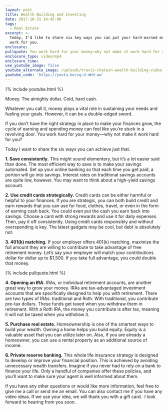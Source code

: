 ```yaml
---
layout: post
title: Wealth Building and Investing
date: 2017-10-31 14:45:00
tags:
  - Real Estate
excerpt: >-
  Today, I’d like to share six key ways you can put your hard-earned money to
  work for you.
enclosure:
pullquote: You work hard for your money—why not make it work hard for you?
enclosure_type: video/mp4
enclosure_time:
use_youtube_image: false
youtube_alternate_image: /uploads/travis-chatwin-wealth-building-video-youtube-2.jpg
youtube_code: 'https://youtu.be/xq-U-mHd-ww'
---
```



{% include youtube.html %}

Money. The almighty dollar. Cold, hard cash.

Whatever you call it, money plays a vital role in sustaining your needs and fueling your goals. However, it can be a double-edged sword.

If you don’t have the right strategy in place to make your finances grow, the cycle of earning and spending money can feel like you’re stuck in a revolving door. You work hard for your money—why not make it work hard for you?

Today I want to share the six ways you can achieve just that.

**1. Save consistently.** This might sound elementary, but it’s a lot easier said than done. The most efficient way to save is to make your savings automated. Set up your online banking so that each time you get paid, a portion will go into savings. Interest rates on traditional savings accounts are quite low, however. You may want to think about a high-yield savings account.

**2. Use credit cards strategically.** Credit cards can be either harmful or helpful to your finances. If you are strategic, you can both build credit and earn rewards that you can use for food, clothes, travel, or even in the form of earning cash back. You could even put the cash you earn back into savings. Choose a card with strong rewards and use it for daily expenses. Then, pay it off consistently. Using credit cards responsibly and without overspending is key. The latest gadgets may be cool, but debt is absolutely not.

**3. 401(k) matching.** If your employer offers 401(k) matching, maximize the full amount they are willing to contribute to take advantage of free retirement money. Let’s say your employer will match your contributions dollar for dollar up to $1,500. If you take full advantage, you could double that money.

{% include pullquote.html %}

**4. Opening an IRA.** IRAs, or individual retirement accounts, are another great way to grow your money. IRAs are tax-advantaged investment accounts that are specifically designed to help you with retirement. There are two types of IRAs: traditional and Roth. With traditional, you contribute pre-tax dollars. These funds get taxed when you withdraw them in retirement. With a Roth IRA, the money you contribute is after tax, meaning it will not be taxed when you withdraw it.

**5. Purchase real estate.** Homeownership is one of the smartest ways to build your wealth. Owning a home helps you build equity. Equity is a valuable asset that you can utilize later on. Also, if you are already a homeowner, you can use a rental property as an additional source of income.

**6. Private reserve banking.** This whole life insurance strategy is designed to develop or improve your financial position. This is achieved by avoiding unnecessary wealth transfers. Imagine if you never had to rely on a bank to finance your life. Only a handful of companies offer these policies, and you’ll want to make sure your agent is well informed about them.

If you have any other questions or would like more information, feel free to give me a call or send me an email. You can also contact me if you have any video ideas. If we use your idea, we will thank you with a gift card.  I look forward to hearing from you soon.